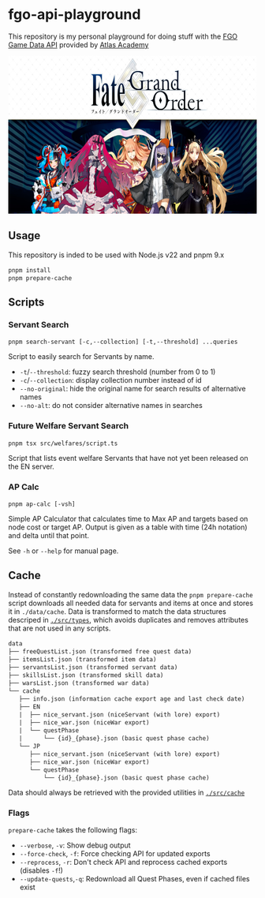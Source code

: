 # fgo-api-playground

This repository is my personal playground for doing stuff with the [FGO Game Data API](https://api.atlasacademy.io/docs) provided by [Atlas Academy](https://atlasacademy.io/)

<p align="center"><img src="./.github/banner.jpeg" width="640" height="320" alt="Fate/Grand Order"></p>

## Usage

This repository is inded to be used with Node.js v22 and pnpm 9.x

```
pnpm install
pnpm prepare-cache
```

## Scripts

### Servant Search

```
pnpm search-servant [-c,--collection] [-t,--threshold] ...queries
```

Script to easily search for Servants by name.

- `-t`/`--threshold`: fuzzy search threshold (number from 0 to 1)
- `-c`/`--collection`: display collection number instead of id
- `--no-original`: hide the original name for search results of alternative names
- `--no-alt`: do not consider alternative names in searches

### Future Welfare Servant Search

```
pnpm tsx src/welfares/script.ts
```

Script that lists event welfare Servants that have not yet been released on the EN server.

### AP Calc

```
pnpm ap-calc [-vsh]
```

Simple AP Calculator that calculates time to Max AP and targets based on node cost or target AP. Output is given as a table with time (24h notation) and delta until that point.

See `-h` or `--help` for manual page.

## Cache

Instead of constantly redownloading the same data the `pnpm prepare-cache` script downloads all needed data for servants and items at once and stores it in `./data/cache`. Data is transformed to match the data structures descriped in [`./src/types`](./src/types), which avoids duplicates and removes attributes that are not used in any scripts.

```
data
├── freeQuestList.json (transformed free quest data)
├── itemsList.json (transformed item data)
├── servantsList.json (transformed servant data)
├── skillsList.json (transformed skill data)
├── warsList.json (transformed war data)
└── cache
   ├── info.json (information cache export age and last check date)
   ├── EN
   |  ├── nice_servant.json (niceServant (with lore) export)
   |  ├── nice_war.json (niceWar export)
   |  └── questPhase
   |      └── {id}_{phase}.json (basic quest phase cache)
   └── JP
      ├── nice_servant.json (niceServant (with lore) export)
      ├── nice_war.json (niceWar export)
      └── questPhase
          └── {id}_{phase}.json (basic quest phase cache)
```

Data should always be retrieved with the provided utilities in [`./src/cache`](./src/cache/index.ts)

### Flags

`prepare-cache` takes the following flags:

- `--verbose`, `-v`: Show debug output
- `--force-check`, `-f`: Force checking API for updated exports
- `--reprocess`, `-r`: Don't check API and reprocess cached exports (disables `-f`!)
- `--update-quests`,`-q`: Redownload all Quest Phases, even if cached files exist

